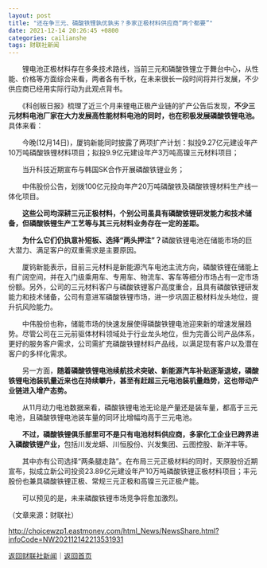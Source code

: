 ```yaml
---
layout: post
title: "还在争三元、磷酸铁锂孰优孰劣？多家正极材料供应商“两个都要”"
date: 2021-12-14 20:26:45 +0800
categories: cailianshe
tags: 财联社新闻
---
```

<p>　　锂电池正极材料存在多条技术路线，当前三元和磷酸铁锂立于舞台中心，从性能、价格等方面综合来看，两者各有千秋，在未来很长一段时间将并行发展，不少供应商已经用实际行动为此观点背书。</p><p>　　《科创板日报》梳理了近三个月来锂电正极产业链的扩产公告后发现，<strong>不少三元材料电池厂家在大力发展高性能材料电池的同时，也在积极发展磷酸铁锂电池。</strong>具体来看：</p><p>　　今晚(12月14日)，厦钨新能同时披露了两项扩产计划：拟投9.27亿元建设年产10万吨磷酸铁锂材料项目；拟投9.9亿元建设年产3万吨高镍三元材料项目；</p><p>　　当升科技近期宣布与韩国SK合作开展磷酸铁锂业务；</p><p>　　中伟股份公告，划拨100亿元投向年产20万吨磷酸铁及磷酸铁锂材料生产线一体化项目。</p><p>　　<strong>这些公司均深耕三元正极材料，个别公司虽具有磷酸铁锂研发能力和技术储备，但磷酸铁锂生产工艺等与其三元材料业务存在一定的差距。</strong></p><p>　　<strong>为什么它们仍执意补短板、选择“两头押注”？</strong>磷酸铁锂电池在储能市场的巨大潜力、满足客户的双重需求是主要原因。</p><p>　　厦钨新能表示，目前三元材料是新能源汽车电池主流方向，磷酸铁锂在储能上有广阔空间，并在入门级乘用车、专用车、物流车、客车等细分市场占有一定市场份额。另外，公司的三元材料客户与磷酸铁锂客户高度重合，且具有磷酸铁锂研发能力和技术储备，公司有意进军磷酸铁锂市场，进一步巩固正极材料龙头地位，提升抗风险能力。</p><p>　　中伟股份也称，储能市场的快速发展使得磷酸铁锂电池迎来新的增速发展趋势。尽管公司在三元前驱体材料领域处于行业龙头地位，但为完善公司产品体系，更好的服务客户需求，公司需扩充磷酸铁锂材料产品线，以满足现有客户以及潜在客户的多样化需求。</p><p>　　另一方面，<strong>随着磷酸铁锂电池续航技术突破、新能源汽车补贴逐渐退坡，磷酸铁锂电池装机量近来也在持续攀升，甚至有赶超三元电池装机量趋势，这也带动产业链进入增产态势。</strong></p><p>　　从11月动力电池数据来看，磷酸铁锂电池无论是产量还是装车量，都高于三元电池，且磷酸铁锂电池装车量的同环比增幅均高于三元电池。</p><p>　　<strong>不过，磷酸铁锂俱乐部里可不是只有电池材料供应商，多家化工企业已跨界进入磷酸铁锂产业，</strong>包括川发龙蟒、川恒股份、兴发集团、云图控股、新洋丰等。</p><p>　　其中亦有公司选择“两条腿走路”。在布局三元正极材料的同时，天原股份近期宣布，拟成立新公司投资23.89亿元建设年产10万吨磷酸铁锂正极材料项目；丰元股份也兼具磷酸铁锂正极、常规三元正极和高镍三元正极产能。</p><p>　　可以预见的是，未来磷酸铁锂市场竞争将愈加激烈。</p><p class="em_media">（文章来源：财联社）</p>

<http://choicewzp1.eastmoney.com/html_News/NewsShare.html?infoCode=NW202112142213531931>

[返回财联社新闻](//finews.withounder.com/category/cailianshe.html)｜[返回首页](//finews.withounder.com/)